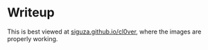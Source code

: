 # Writeup

This is best viewed at [siguza.github.io/cl0ver](https://siguza.github.io/cl0ver/), where the images are properly working.
